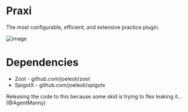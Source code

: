 # Praxi
The most configurable, efficient, and extensive practice plugin.

![image](https://github.com/user-attachments/assets/db3636ea-228e-44b4-adaa-1a913db3f4d1)


# Dependencies
- Zoot - github.com/joeleoli/zoot
- SpigotX - github.com/joeleoli/spigotx

Releasing the code to this because some skid is trying to flex leaking it... (@AgentManny)
